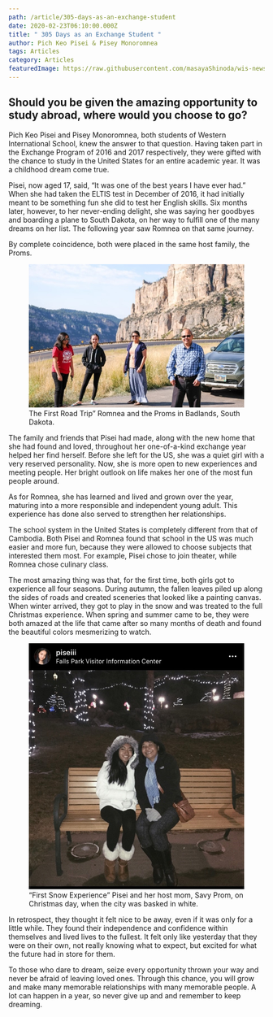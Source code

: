 ```yaml
---
path: /article/305-days-as-an-exchange-student
date: 2020-02-23T06:10:00.000Z
title: " 305 Days as an Exchange Student "
author: Pich Keo Pisei & Pisey Monoromnea
tags: Articles
category: Articles
featuredImage: https://raw.githubusercontent.com/masayaShinoda/wis-news/master/images/365-days-exchange-1.jpg
---
```


## Should you be given the amazing opportunity to study abroad, where would you choose to go?

Pich Keo Pisei and Pisey Monoromnea, both students of Western International School, knew the answer to that question. Having taken part in the Exchange Program of 2016 and 2017 respectively, they were gifted with the chance to study in the United States for an entire academic year. It was a childhood dream come true.

Pisei, now aged 17, said, “It was one of the best years I have ever had.” When she had taken the ELTIS test in December of 2016, it had initially meant to be something fun she did to test her English skills. Six months later, however, to her never-ending delight, she was saying her goodbyes and boarding a plane to South Dakota, on her way to fulfill one of the many dreams on her list. The following year saw Romnea on that same journey.

By complete coincidence, both were placed in the same host family, the Proms.

<figure><img src="https://raw.githubusercontent.com/masayaShinoda/wis-news/master/images/365-days-exchange-1.jpg"><figcaption>The First Road Trip” Romnea and the Proms in Badlands, South Dakota.</figcaption></figure>

The family and friends that Pisei had made, along with the new home that she had found and loved, throughout her one-of-a-kind exchange year helped her find herself. Before she left for the US, she was a quiet girl with a very reserved personality. Now, she is more open to new experiences and meeting people. Her bright outlook on life makes her one of the most fun people around.

As for Romnea, she has learned and lived and grown over the year, maturing into a more responsible and independent young adult. This experience has done also served to strengthen her relationships.

The school system in the United States is completely different from that of Cambodia. Both Pisei and Romnea found that school in the US was much easier and more fun, because they were allowed to choose subjects that interested them most. For example, Pisei chose to join theater, while Romnea chose culinary class.

The most amazing thing was that, for the first time, both girls got to experience all four seasons. During autumn, the fallen leaves piled up along the sides of roads and created sceneries that looked like a painting canvas. When winter arrived, they got to play in the snow and was treated to the full Christmas experience. When spring and summer came to be, they were both amazed at the life that came after so many months of death and found the beautiful colors mesmerizing to watch.

<figure><img src="https://raw.githubusercontent.com/masayaShinoda/wis-news/master/images/365-days-exchange-2.jpg"></img><figcaption>“First Snow Experience”
Pisei and her host mom, Savy Prom, on Christmas day, when the city was basked in white. </figcaption></figure>

In retrospect, they thought it felt nice to be away, even if it was only for a little while. They found their independence and confidence within themselves and lived lives to the fullest. It felt only like yesterday that they were on their own, not really knowing what to expect, but excited for what the future had in store for them.

To those who dare to dream, seize every opportunity thrown your way and never be afraid of leaving loved ones. Through this chance, you will grow and make many memorable relationships with many memorable people. A lot can happen in a year, so never give up and and remember to keep dreaming.
